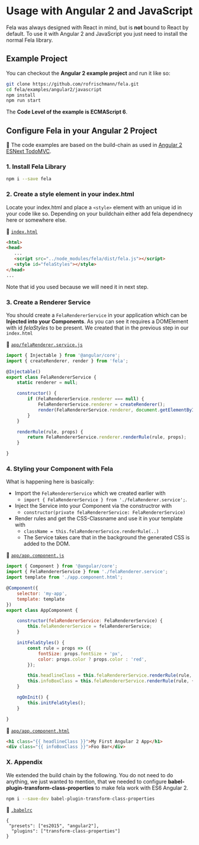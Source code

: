 # Usage with Angular 2 and JavaScript

Fela was always designed with React in mind, but is **not** bound to React by default. 
To use it with Angular 2 and JavaScript you just need to install the normal Fela library.

## Example Project

You can checkout the **Angular 2 example project** and run it like so:

```sh
git clone https://github.com/rofrischmann/fela.git
cd fela/examples/angular2/javascript
npm install
npm run start
```

The **Code Level of the example is ECMAScript 6**.


## Configure Fela in your Angular 2 Project

:red_circle: The code examples are based on the build-chain as used in [Angular 2 ESNext TodoMVC](https://github.com/blacksonic/angular2-esnext-todomvc).
 
### 1. Install Fela Library
 
```sh
npm i --save fela

```

### 2. Create a style element in your index.html

Locate your index.html and place a `<style>` element with an unique id in your code like so.
Depending on your buildchain either add fela dependnecy here or somewhere else.

:file_folder: [`index.html`](https://github.com/rofrischmann/fela/blob/master/examples/angular2/javascript/index.html)
```html
<html>
<head>
   ...
   <script src="../node_modules/fela/dist/fela.js"></script>
   <style id="felaStyles"></style>
</head>
...
```

Note that id you used because we will need it in next step.

### 3. Create a Renderer Service

You should create a `FelaRendererService` in your application which can be **Injected into your Components**. 
As you can see it requires a DOMElement with id *felaStyles* to be present. We created that in the previous step in our `index.html`
 
:file_folder: [`app/felaRenderer.service.js`](https://github.com/rofrischmann/fela/blob/master/examples/angular2/javascript/app/felaRenderer.service.js)

```javascript
import { Injectable } from '@angular/core';
import { createRenderer, render } from 'fela';

@Injectable()
export class FelaRendererService {
    static renderer = null;

    constructor() {
        if (FelaRendererService.renderer === null) {
            FelaRendererService.renderer = createRenderer();
            render(FelaRendererService.renderer, document.getElementById('felaStyles'));
        }
    }

    renderRule(rule, props) {
        return FelaRendererService.renderer.renderRule(rule, props);
    }

}
```


### 4. Styling your Component with Fela

What is happening here is basically:

  * Import the `FelaRendererService` which we created earlier with 
    * `import { FelaRendererService } from './felaRenderer.service';`.
  * Inject the Service into your Component via the constructror with 
    * `constructor(private felaRendererService: FelaRendererService)`
  * Render rules and get the CSS-Classname and use it in your template with
    * `className = this.felaRendererService.renderRule(..)`
    * The Service takes care that in the background the generated CSS is added to the DOM.

:file_folder: [`app/app.component.js`](https://github.com/rofrischmann/fela/blob/master/examples/angular2/javascript/app/app.component.js)

```javascript
import { Component } from '@angular/core';
import { FelaRendererService } from './felaRenderer.service';
import template from './app.component.html';

@Component({
    selector: 'my-app',
    template: template
})
export class AppComponent {

    constructor(felaRendererService: FelaRendererService) {
        this.felaRendererService = felaRendererService;
    }

    initFelaStyles() {
        const rule = props => ({
            fontSize: props.fontSize + 'px',
            color: props.color ? props.color : 'red',
        });

        this.headlineClass = this.felaRendererService.renderRule(rule, { fontSize: 20 });
        this.infoBoxClass = this.felaRendererService.renderRule(rule, { color: '#00ff00' });
    }

    ngOnInit() {
        this.initFelaStyles();
    }

}
```

:file_folder: [`app/app.component.html`](https://github.com/rofrischmann/fela/blob/master/examples/angular2/javascript/app/app.component.html)
```html
<h1 class="{{ headlineClass }}">My First Angular 2 App</h1>
<div class="{{ infoBoxClass }}">Foo Bar</div>
```


### X. Appendix
 
We extended the build chain by the following. You do not need to do anything, we just wanted to mention,
 that we needed to configure **babel-plugin-transform-class-properties** to make fela work with ES6 Angular 2.

```sh
npm i --save-dev babel-plugin-transform-class-properties
```

:file_folder: [`.babelrc`](https://github.com/rofrischmann/fela/blob/master/examples/angular2/javascript/.babelrc)

```
{
 "presets": ["es2015", "angular2"],
  "plugins": ["transform-class-properties"]
}
```

